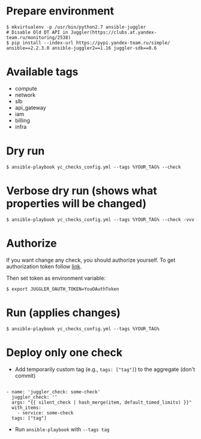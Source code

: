 # Prepare environment
```
$ mkvirtualenv -p /usr/bin/python2.7 ansible-juggler
# Disable Old DT API in Juggler(https://clubs.at.yandex-team.ru/monitoring/2538)
$ pip install --index-url https://pypi.yandex-team.ru/simple/ ansible==2.2.3.0 ansible-juggler2==1.16 juggler-sdk==0.6
```
# Available tags
* compute
* network
* slb
* api_gateway
* iam
* billing
* infra
# Dry run
```
$ ansible-playbook yc_checks_config.yml --tags %YOUR_TAG% --check
```
# Verbose dry run (shows what properties will be changed)
```
$ ansible-playbook yc_checks_config.yml --tags %YOUR_TAG% --check -vvv
```
# Authorize
If you want change any check, you should authorize yourself. To get authorization token follow [link](https://oauth.yandex-team.ru/authorize?response_type=token&client_id=cd178dcdc31a4ed79f42467f2d89b0d0).

Then set token as environment variable:
```
$ export JUGGLER_OAUTH_TOKEN=YouOAuthToken
```

# Run (applies changes)
```
$ ansible-playbook yc_checks_config.yml --tags %YOUR_TAG%
```

# Deploy only one check
* Add temporarily custom tag (e.g., `tags: ["tag"]`) to the aggregate (don't commit)
```

- name: 'juggler_check: some-check'
  juggler_check: ''
  args: "{{ silent_check | hash_merge(item, default_timed_limits) }}"
  with_items:
    - service: some-check
  tags: ["tag"]
```
* Run `ansible-playbook` with `--tags tag`
